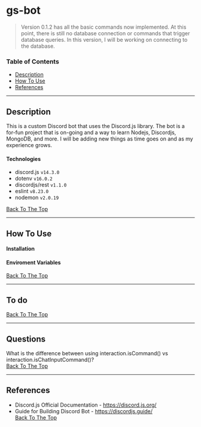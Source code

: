 # gs-bot

> Version 0.1.2 has all the basic commands now implemented. At this point, there is still no database connection or commands that trigger database queries. In this version, I will be working on connecting to the database.

### Table of Contents

- [Description](#description)
- [How To Use](#how-to-use)
- [References](#references)

---

## Description

This is a custom Discord bot that uses the Discord.js library. The bot is a for-fun project that is on-going and a way to learn Nodejs, Discordjs, MongoDB, and more. I will be adding new things as time goes on and as my experience grows.

#### Technologies

- discord.js `v14.3.0`
- dotenv `v16.0.2`
- discordjs/rest `v1.1.0`
- eslint `v8.23.0`
- nodemon `v2.0.19`

[Back To The Top](#react-counter)

---

## How To Use

#### Installation

#### Enviroment Variables

[Back To The Top](#react-counter)

---

## To do

[Back To The Top](#react-counter)

---

## Questions

What is the difference between using interaction.isCommand() vs interaction.isChatInputCommand()?  
[Back To The Top](#react-counter)

---

## References

- Discord.js Official Documentation - https://discord.js.org/
- Guide for Building Discord Bot - https://discordjs.guide/  
  [Back To The Top](#react-counter)
